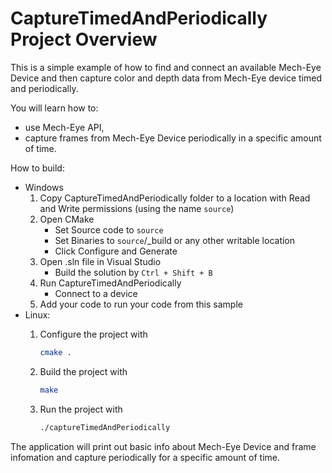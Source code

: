 # CaptureTimedAndPeriodically Project Overview

This is a simple example of how to find and connect an available Mech-Eye Device
and then capture color and depth data from Mech-Eye device timed and periodically.

You will learn how to:

* use Mech-Eye API,
* capture frames from Mech-Eye Device periodically in a specific amount of time.

How to build:

* Windows
  1. Copy CaptureTimedAndPeriodically folder to a location with Read and
   Write permissions (using the name `source`)
  2. Open CMake
        * Set Source code to `source`
        * Set Binaries to `source`/_build or any other writable location
        * Click Configure and Generate
  3. Open .sln file in Visual Studio
        * Build the solution by `Ctrl + Shift + B`
  4. Run CaptureTimedAndPeriodically
        * Connect to a device
  5. Add your code to run your code from this sample
* Linux:
  1. Configure the project with

      ```bash
      cmake .
      ```

  2. Build the project with

      ```bash
      make
      ```

  3. Run the project with

      ```bash
      ./captureTimedAndPeriodically
      ```

The application will print out basic info about Mech-Eye Device and frame infomation and capture periodically for a specific amount of time.

